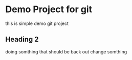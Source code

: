 # Demo Project for git
this is simple demo git project 
## Heading 2
doing somthing that should be back out
change somthing 

